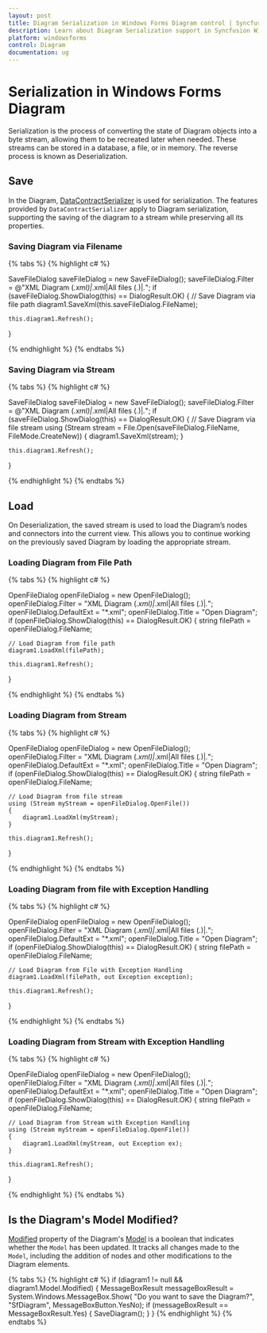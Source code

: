 ```yaml
---
layout: post
title: Diagram Serialization in Windows Forms Diagram control | Syncfusion
description: Learn about Diagram Serialization support in Syncfusion Windows Forms Diagram control and more details.
platform: windowsforms
control: Diagram
documentation: ug
---
```


# Serialization in Windows Forms Diagram
Serialization is the process of converting the state of Diagram objects into a byte stream, allowing them to be recreated later when needed. These streams can be stored in a database, a file, or in memory. The reverse process is known as Deserialization.

## Save
In the Diagram, [DataContractSerializer](https://learn.microsoft.com/en-us/dotnet/api/system.runtime.serialization.datacontractserializer?view=net-8.0) is used for serialization. The features provided by `DataContractSerializer` apply to Diagram serialization, supporting the saving of the diagram to a stream while preserving all its properties.

### Saving Diagram via Filename

{% tabs %}
{% highlight c# %}

SaveFileDialog saveFileDialog = new SaveFileDialog();
saveFileDialog.Filter = @"XML Diagram (*.xml)|*.xml|All files (*.*)|*.*";
if (saveFileDialog.ShowDialog(this) == DialogResult.OK)
{
    // Save Diagram via file path
    diagram1.SaveXml(this.saveFileDialog.FileName);

    this.diagram1.Refresh();
}

{% endhighlight %}
{% endtabs %}

### Saving Diagram via Stream

{% tabs %}
{% highlight c# %}

SaveFileDialog saveFileDialog = new SaveFileDialog();
saveFileDialog.Filter = @"XML Diagram (*.xml)|*.xml|All files (*.*)|*.*";
if (saveFileDialog.ShowDialog(this) == DialogResult.OK)
{
    // Save Diagram via file stream
    using (Stream stream = File.Open(saveFileDialog.FileName, FileMode.CreateNew))
    {
        diagram1.SaveXml(stream);
    }

    this.diagram1.Refresh();
}

{% endhighlight %}
{% endtabs %}

## Load
On Deserialization, the saved stream is used to load the Diagram’s nodes and connectors into the current view. This allows you to continue working on the previously saved Diagram by loading the appropriate stream.

### Loading Diagram from File Path
{% tabs %}
{% highlight c# %}

OpenFileDialog openFileDialog = new OpenFileDialog();
openFileDialog.Filter = "XML Diagram (*.xml)|*.xml|All files (*.*)|*.*";
openFileDialog.DefaultExt = "*.xml";
openFileDialog.Title = "Open Diagram";
if (openFileDialog.ShowDialog(this) == DialogResult.OK)
{
    string filePath = openFileDialog.FileName;

    // Load Diagram from file path
    diagram1.LoadXml(filePath);

    this.diagram1.Refresh();
}

{% endhighlight %}
{% endtabs %}

### Loading Diagram from Stream
{% tabs %}
{% highlight c# %}

OpenFileDialog openFileDialog = new OpenFileDialog();
openFileDialog.Filter = "XML Diagram (*.xml)|*.xml|All files (*.*)|*.*";
openFileDialog.DefaultExt = "*.xml";
openFileDialog.Title = "Open Diagram";
if (openFileDialog.ShowDialog(this) == DialogResult.OK)
{
    string filePath = openFileDialog.FileName;

    // Load Diagram from file stream
    using (Stream myStream = openFileDialog.OpenFile())
    {
        diagram1.LoadXml(myStream);
    }

    this.diagram1.Refresh();
}

{% endhighlight %}
{% endtabs %}

### Loading Diagram from file with Exception Handling
{% tabs %}
{% highlight c# %}

OpenFileDialog openFileDialog = new OpenFileDialog();
openFileDialog.Filter = "XML Diagram (*.xml)|*.xml|All files (*.*)|*.*";
openFileDialog.DefaultExt = "*.xml";
openFileDialog.Title = "Open Diagram";
if (openFileDialog.ShowDialog(this) == DialogResult.OK)
{
    string filePath = openFileDialog.FileName;

    // Load Diagram from File with Exception Handling
    diagram1.LoadXml(filePath, out Exception exception);

    this.diagram1.Refresh();
}

{% endhighlight %}
{% endtabs %}

### Loading Diagram from Stream with Exception Handling
{% tabs %}
{% highlight c# %}

OpenFileDialog openFileDialog = new OpenFileDialog();
openFileDialog.Filter = "XML Diagram (*.xml)|*.xml|All files (*.*)|*.*";
openFileDialog.DefaultExt = "*.xml";
openFileDialog.Title = "Open Diagram";
if (openFileDialog.ShowDialog(this) == DialogResult.OK)
{
    string filePath = openFileDialog.FileName;

    // Load Diagram from Stream with Exception Handling
    using (Stream myStream = openFileDialog.OpenFile())
    {
        diagram1.LoadXml(myStream, out Exception ex);
    }

    this.diagram1.Refresh();
}

{% endhighlight %}
{% endtabs %}

## Is the Diagram's Model Modified?  
[Modified](https://help.syncfusion.com/cr/windowsforms/Syncfusion.Windows.Forms.Diagram.Model.html#Syncfusion_Windows_Forms_Diagram_Model_Modified) property of the Diagram's [Model](https://help.syncfusion.com/cr/windowsforms/Syncfusion.Windows.Forms.Diagram.Model.html) is a boolean that indicates whether the `Model` has been updated. It tracks all changes made to the `Model`, including the addition of nodes and other modifications to the Diagram elements.

{% tabs %}
{% highlight c# %}
if (diagram1 != null && diagram1.Model.Modified)
{
    MessageBoxResult messageBoxResult = System.Windows.MessageBox.Show(
                        "Do you want to save the Diagram?",
                        "SfDiagram",
                        MessageBoxButton.YesNo);
    if (messageBoxResult == MessageBoxResult.Yes)
    {
        SaveDiagram();
    }
}
{% endhighlight %}
{% endtabs %}